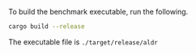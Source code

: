 To build the benchmark executable, run the following.

```sh
cargo build --release
```

The executable file is `./target/release/aldr`

